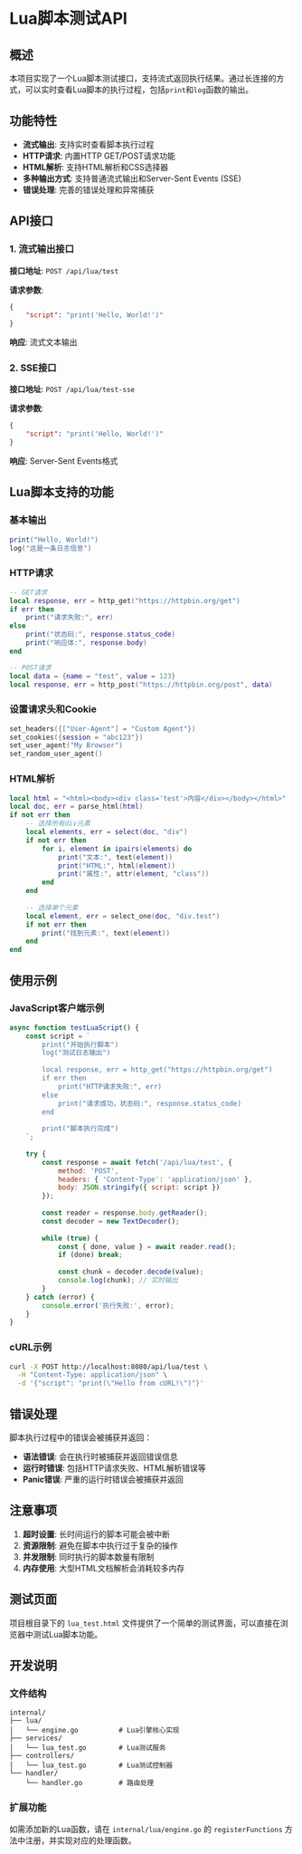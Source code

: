 # Lua脚本测试API

## 概述

本项目实现了一个Lua脚本测试接口，支持流式返回执行结果。通过长连接的方式，可以实时查看Lua脚本的执行过程，包括`print`和`log`函数的输出。

## 功能特性

- **流式输出**: 支持实时查看脚本执行过程
- **HTTP请求**: 内置HTTP GET/POST请求功能
- **HTML解析**: 支持HTML解析和CSS选择器
- **多种输出方式**: 支持普通流式输出和Server-Sent Events (SSE)
- **错误处理**: 完善的错误处理和异常捕获

## API接口

### 1. 流式输出接口

**接口地址**: `POST /api/lua/test`

**请求参数**:
```json
{
    "script": "print('Hello, World!')"
}
```

**响应**: 流式文本输出

### 2. SSE接口

**接口地址**: `POST /api/lua/test-sse`

**请求参数**:
```json
{
    "script": "print('Hello, World!')"
}
```

**响应**: Server-Sent Events格式

## Lua脚本支持的功能

### 基本输出
```lua
print("Hello, World!")
log("这是一条日志信息")
```

### HTTP请求
```lua
-- GET请求
local response, err = http_get("https://httpbin.org/get")
if err then
    print("请求失败:", err)
else
    print("状态码:", response.status_code)
    print("响应体:", response.body)
end

-- POST请求
local data = {name = "test", value = 123}
local response, err = http_post("https://httpbin.org/post", data)
```

### 设置请求头和Cookie
```lua
set_headers({["User-Agent"] = "Custom Agent"})
set_cookies({session = "abc123"})
set_user_agent("My Browser")
set_random_user_agent()
```

### HTML解析
```lua
local html = "<html><body><div class='test'>内容</div></body></html>"
local doc, err = parse_html(html)
if not err then
    -- 选择所有div元素
    local elements, err = select(doc, "div")
    if not err then
        for i, element in ipairs(elements) do
            print("文本:", text(element))
            print("HTML:", html(element))
            print("属性:", attr(element, "class"))
        end
    end
    
    -- 选择单个元素
    local element, err = select_one(doc, "div.test")
    if not err then
        print("找到元素:", text(element))
    end
end
```

## 使用示例

### JavaScript客户端示例

```javascript
async function testLuaScript() {
    const script = `
        print("开始执行脚本")
        log("测试日志输出")
        
        local response, err = http_get("https://httpbin.org/get")
        if err then
            print("HTTP请求失败:", err)
        else
            print("请求成功，状态码:", response.status_code)
        end
        
        print("脚本执行完成")
    `;
    
    try {
        const response = await fetch('/api/lua/test', {
            method: 'POST',
            headers: { 'Content-Type': 'application/json' },
            body: JSON.stringify({ script: script })
        });
        
        const reader = response.body.getReader();
        const decoder = new TextDecoder();
        
        while (true) {
            const { done, value } = await reader.read();
            if (done) break;
            
            const chunk = decoder.decode(value);
            console.log(chunk); // 实时输出
        }
    } catch (error) {
        console.error('执行失败:', error);
    }
}
```

### cURL示例

```bash
curl -X POST http://localhost:8080/api/lua/test \
  -H "Content-Type: application/json" \
  -d '{"script": "print(\"Hello from cURL!\")"}'
```

## 错误处理

脚本执行过程中的错误会被捕获并返回：

- **语法错误**: 会在执行时被捕获并返回错误信息
- **运行时错误**: 包括HTTP请求失败、HTML解析错误等
- **Panic错误**: 严重的运行时错误会被捕获并返回

## 注意事项

1. **超时设置**: 长时间运行的脚本可能会被中断
2. **资源限制**: 避免在脚本中执行过于复杂的操作
3. **并发限制**: 同时执行的脚本数量有限制
4. **内存使用**: 大型HTML文档解析会消耗较多内存

## 测试页面

项目根目录下的 `lua_test.html` 文件提供了一个简单的测试界面，可以直接在浏览器中测试Lua脚本功能。

## 开发说明

### 文件结构

```
internal/
├── lua/
│   └── engine.go          # Lua引擎核心实现
├── services/
│   └── lua_test.go        # Lua测试服务
├── controllers/
│   └── lua_test.go        # Lua测试控制器
└── handler/
    └── handler.go         # 路由处理
```

### 扩展功能

如需添加新的Lua函数，请在 `internal/lua/engine.go` 的 `registerFunctions` 方法中注册，并实现对应的处理函数。

